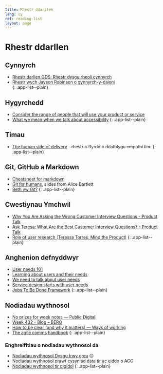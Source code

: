 ```yaml
---
title: Rhestr ddarllen
lang: cy
ref: reading-list
layout: page
---
```


# Rhestr ddarllen
## Cynnyrch 
 
* [Rhestr darllen GDS: Rhestr dysgu rheoli cynnyrch](https://docs.google.com/spreadsheets/d/15bimOfA5EYpvfC3UbU8MUV-qUjhSKdcrukHisQqNzhU/edit#gid=0) 
* [Rhestr wych Jayson Robinson o gynnyrch-y-daioni](https://twitter.com/jaysonrobinson/status/1423568645188472834?s=20&t=UlEXFlHCcEhIQlF-ZB7LKg)  
{: .app-list--plain} 
 
## Hygyrchedd 

* [Consider the range of people that will use your product or service](https://accessibility.blog.gov.uk/2016/05/16/consider-the-range-of-people-that-will-use-your-product-or-service/)
* [What we mean when we talk about accessibility](https://accessibility.blog.gov.uk/2016/05/16/consider-the-range-of-people-that-will-use-your-product-or-service/)
{: .app-list--plain}
 
## Timau   
 
* [The human side of delivery](https://consultantmicro.medium.com/the-human-side-of-delivery-in-a-remote-world-f7050391494f) - rhestr o ffyrdd o ddatblygu empathi tîm. 
{: .app-list--plain} 

## Git, GitHub a Markdown 
 
* [Cheatsheet for markdown](https://www.markdownguide.org/cheat-sheet/)
* [Git for humans](https://speakerdeck.com/alicebartlett/git-for-humans), slides from Alice Bartlett
* [Beth yw Git?](/en/resource/what-is-git.md) 
{: .app-list--plain} 

## Cwestiynau Ymchwil

* [Why You Are Asking the Wrong Customer Interview Questions - Product Talk](https://www.producttalk.org/2016/03/customer-interview-questions/)
* [Ask Teresa: What Are the Best Customer Interview Questions? - Product Talk](https://www.producttalk.org/2022/04/best-customer-interview-questions/)
* [Role of user research (Teressa Torres, Mind the Product)](https://youtu.be/HHYeKxlRV1Y)
{: .app-list--plain}
 
## Anghenion defnyddwyr 
* [User needs 101](https://paulsmith.site/posts/userneeds-101/)
* [Learning about users and their needs](https://www.gov.uk/service-manual/user-research/start-by-learning-user-needs)
* [We need to talk about user needs](http://www.disambiguity.com/we-need-to-talk-about-user-needs/)
* [Service design starts with user needs](https://hollidazed.co.uk/2017/07/14/leading-service-design-user-needs/)
* [Jobs To Be Done Framework](https://medium.com/make-us-proud/jobs-to-be-done-framework-748c761797a8)
{: .app-list--plain}
 
## Nodiadau wythnosol 
* [No prizes for week notes — Public Digital](https://public.digital/2019/08/02/no-prizes-for-week-notes)
* [Week 432 – Blog – BERG](http://berglondon.com/blog/2013/09/24/week-432/)
* [How to be clear (and why it matters) — Ways of working](https://wow.how/to-/be-clear-and-why-it-matters)
* [The agile comms handbook](https://agilecommshandbook.com/)
{: .app-list--plain}
 
### Enghreifftiau o nodiadau wythnosol da 
 
* [Nodiadau wythnosol Dysgu trwy greu](https://learnbymaking.wales/en/updates/) 😉 
* [Nodiadau wythnosol prawf cysyniad data tir ac eiddo](https://welsh-revenue-authority.github.io/weeknotes/property-data-poc/) o ACC 
* [Nodiadau wythnosol tir digidol](https://digital-land.github.io/weeknote/) 
{: .app-list--plain} 
